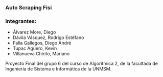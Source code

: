 ### Auto Scraping Fisi

### Integrantes:
- Álvarez More, Diego
- Dávila Vásquez, Rodrigo Estéfano
- Falla Gallegos, Diego André
- Tupac Agüero, Kevin
- Villanueva Chirito, Mariano

Proyecto Final del grupo 6 del curso de Algorítmica 2, de la facultada de Ingeniería de Sistema e Informática de la UNMSM.
